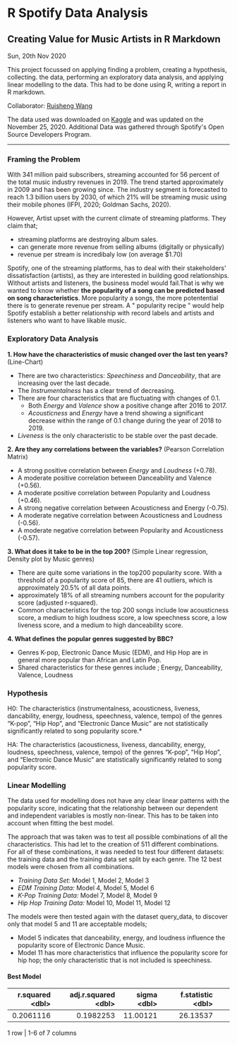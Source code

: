 # R Spotify Data Analysis
## Creating Value for Music Artists in R Markdown

Sun, 20th Nov 2020 

This project focussed on applying finding a problem, creating a hypothesis, collecting.  the data, performing an exploratory data analysis, and applying linear modelling to the data. This had to be done using R, writing a report in R markdown. 

Collaborator: [Ruisheng Wang](https://github.com/rishonwang) 

The data used was downloaded on [Kaggle](https://www.kaggle.com/yamaerenay/spotify-dataset-19212020-160k-tracks) and was updated on the November 25, 2020.
Additional Data was gathered through Spotify's Open Source Developers Program.

---
### Framing the Problem
With 341 million paid subscribers, streaming accounted for 56 percent of the total music industry revenues in 2019. The trend started approximately in 2009 and has been growing since. The industry segment is forecasted to reach 1.3 billion users by 2030, of which 21% will be streaming music using their mobile phones (IFPI, 2020; Goldman Sachs, 2020).

However, Artist upset with the current climate of streaming platforms. They claim that; 
- streaming platforms are destroying album sales. 
- can generate more revenue from selling albums (digitally or physically)
- revenue per stream is incredibaly low (on average $1.70)

Spotify, one of the streaming platforms, has to deal with their stakeholders’ dissatisfaction (artists), as they are interested in building good relationships. Without artists and listeners, the business model would fail.That is why we wanted to know whether **the popularity of a song can be predicted based on song characteristics**. More popularity a songs, the more potentential there is to generate revenue per stream. A " popularity recipe " would help Spotify establish a better relationship with record labels and artists and listeners who want to have likable music.

### Exploratory Data Analysis

**1. How have the characteristics of music changed over the last ten years?** (Line-Chart)
- There are two characteristics: *Speechiness* and *Danceability*, that are increasing over the last decade.
- The *Instrumentalness* has a clear trend of decreasing.
- There are four characteristics that are fluctuating with changes of 0.1.
    - Both *Energy* and *Valence* show a positive change after 2016 to 2017.
    - *Acousticness* and *Energy* have a trend showing a significant decrease within the range of 0.1 change during the year of 2018 to 2019.
- *Liveness* is the only characteristic to be stable over the past decade.

**2. Are they any correlations between the variables?** (Pearson Correlation Matrix)
- A strong positive correlation between *Energy* and *Loudness* (+0.78).
- A moderate positive correlation between Danceability and Valence (+0.56).
- A moderate positive correlation between Popularity and Loudness (+0.46).
- A strong negative correlation between Acousticness and Energy (-0.75).
- A moderate negative correlation between Acousticness and Loudness (-0.56).
- A moderate negative correlation between Popularity and Acousticness (-0.57).

**3. What does it take to be in the top 200?** (Simple Linear regression, Density plot by Music genres)
- There are quite some variations in the top200 popularity score. With a threshold of a popularity score of 85, there are 41 outliers, which is approximately 20.5% of all data points.
- approximately 18% of all streaming numbers account for the popularity score (adjusted r-squared). 
- Common characteristics for the top 200 songs include low acousticness score, a medium to high loudness score, a low speechness score, a low liveness score, and a medium to high danceability score.

**4. What defines the popular genres suggested by BBC?**
- Genres K-pop, Electronic Dance Music (EDM), and Hip Hop are in general more popular than African and Latin Pop. 
- Shared characteristics for these genres include ; Energy, Danceability, Valence, Loudness

### Hypothesis 

H0: The characteristics (instrumentalness, acousticness, liveness, dancability, energy, loudness, speechness, valence, tempo) of the genres “K-pop”, “Hip Hop”, and “Electronic Dance Music” are not statistically significantly related to song popularity score.*

HA: The characteristics (acousticness, liveness, dancability, energy, loudness, speechness, valence, tempo) of the genres “K-pop”, “Hip Hop”, and “Electronic Dance Music” are statistically significantly related to song popularity score.

### Linear Modelling 

The data used for modelling does not have any clear linear patterns with the popularity score, indicating that the relationship between our dependent and independent variables is mostly non-linear. This has to be taken into account when fitting the best model.

The approach that was taken was to test all possible combinations of all the characteristics. This had let to the creation of 511 different combinations. For all of these combinations, it was needed to test four different datasets: the training data and the training data set split by each genre. The 12 best models were chosen from all combinations. 

- *Training Data Set:* Model 1, Model 2, Model 3
- *EDM Training Data:* Model 4, Model 5, Model 6
- *K-Pop Training Data:* Model 7, Model 8, Model 9
- *Hip Hop Training Data:* Model 10, Model 11, Model 12

The models were then tested again with the dataset query_data, to discover only that model 5 and 11 are acceptable models; 
- Model 5 indicates that danceability, energy, and loudness influence the popularity score of Electronic Dance Music.
- Model 11 has more characteristics that influence the popularity score for hip hop; the only characteristic that is not included is speechiness.

#### Best Model

<div class="pagedtable pagedtable-not-empty" style="opacity: 1;"><table style="visibility: hidden; position: absolute; white-space: nowrap; height: auto; width: auto;"><tr><td>ABCDEFGHIJ0123456789</td></tr></table><table cellspacing="0" class="table table-condensed"><thead><tr><th align="right" style="text-align: right; max-width: 90px; min-width: 90px;"><div class="pagedtable-header-name">r.squared</div><div class="pagedtable-header-type">&lt;dbl&gt;</div></th><th align="right" style="text-align: right; max-width: 130px; min-width: 130px;"><div class="pagedtable-header-name">adj.r.squared</div><div class="pagedtable-header-type">&lt;dbl&gt;</div></th><th align="right" style="text-align: right; max-width: 80px; min-width: 80px;"><div class="pagedtable-header-name">sigma</div><div class="pagedtable-header-type">&lt;dbl&gt;</div></th><th align="right" style="text-align: right; max-width: 110px; min-width: 110px;"><div class="pagedtable-header-name">f.statistic</div><div class="pagedtable-header-type">&lt;dbl&gt;</div></th><th align="right" style="text-align: right; max-width: 140px; min-width: 140px;"><div class="pagedtable-header-name">f.stat.p_value</div><div class="pagedtable-header-type">&lt;dbl&gt;</div></th><th align="left" style="text-align: left; max-width: 120px; min-width: 120px;"><div class="pagedtable-header-name">Coefficients</div><div class="pagedtable-header-type">&lt;fctr&gt;</div></th><th style="cursor: pointer;vertical-align: middle;min-width: 5px;width: 5px;"><div style="border-top: 5px solid transparent;border-bottom: 5px solid transparent;border-left: 5px solid;"></div></th></tr></thead><tbody><tr class="odd"><td align="right" style="text-align: right; max-width: 90px; min-width: 90px;">0.2061116</td><td align="right" style="text-align: right; max-width: 130px; min-width: 130px;">0.1982253</td><td align="right" style="text-align: right; max-width: 80px; min-width: 80px;">11.00121</td><td align="right" style="text-align: right; max-width: 110px; min-width: 110px;">26.13537</td><td align="right" style="text-align: right; max-width: 140px; min-width: 140px;">4.66821e-15</td><td align="left" style="text-align: left; max-width: 120px; min-width: 120px;">Accepted</td><td></td></tr></tbody></table><div class="pagedtable-footer"><div class="pagedtable-info" title="1 row | 1-6 of 7 columns">1 row | 1-6 of 7 columns</div></div></div></div>



